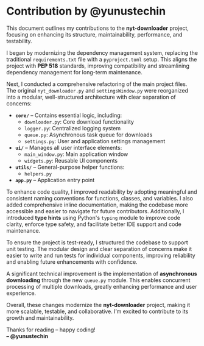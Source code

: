 # Contribution by @yunustechin

This document outlines my contributions to the **nyt-downloader** project, focusing on enhancing its structure, maintainability, performance, and testability.

I began by modernizing the dependency management system, replacing the traditional ```requirements.txt``` file with a ```pyproject.toml``` setup. This aligns the project with **PEP 518** standards, improving compatibility and streamlining dependency management for long-term maintenance.

Next, I conducted a comprehensive refactoring of the main project files. The original ```nyt_downloader.py``` and ```settingsWindow.py``` were reorganized into a modular, well-structured architecture with clear separation of concerns:

- **```core/```** – Contains essential logic, including:
  - ```downloader.py```: Core download functionality
  - ```logger.py```: Centralized logging system
  - ```queue.py```: Asynchronous task queue for downloads
  - ```settings.py```: User and application settings management
- **```ui/```** – Manages all user interface elements:
  - ```main_window.py```: Main application window
  - ```widgets.py```: Reusable UI components
- **```utils/```** – General-purpose helper functions:
  - ```helpers.py```
- **```app.py```** – Application entry point

To enhance code quality, I improved readability by adopting meaningful and consistent naming conventions for functions, classes, and variables. I also added comprehensive inline documentation, making the codebase more accessible and easier to navigate for future contributors. Additionally, I introduced **type hints** using Python's ```typing``` module to improve code clarity, enforce type safety, and facilitate better IDE support and code maintenance.

To ensure the project is test-ready, I structured the codebase to support unit testing. The modular design and clear separation of concerns make it easier to write and run tests for individual components, improving reliability and enabling future enhancements with confidence.

A significant technical improvement is the implementation of **asynchronous downloading** through the new ```queue.py``` module. This enables concurrent processing of multiple downloads, greatly enhancing performance and user experience.

Overall, these changes modernize the **nyt-downloader** project, making it more scalable, testable, and collaborative. I’m excited to contribute to its growth and maintainability.

Thanks for reading – happy coding!  
**– @yunustechin**